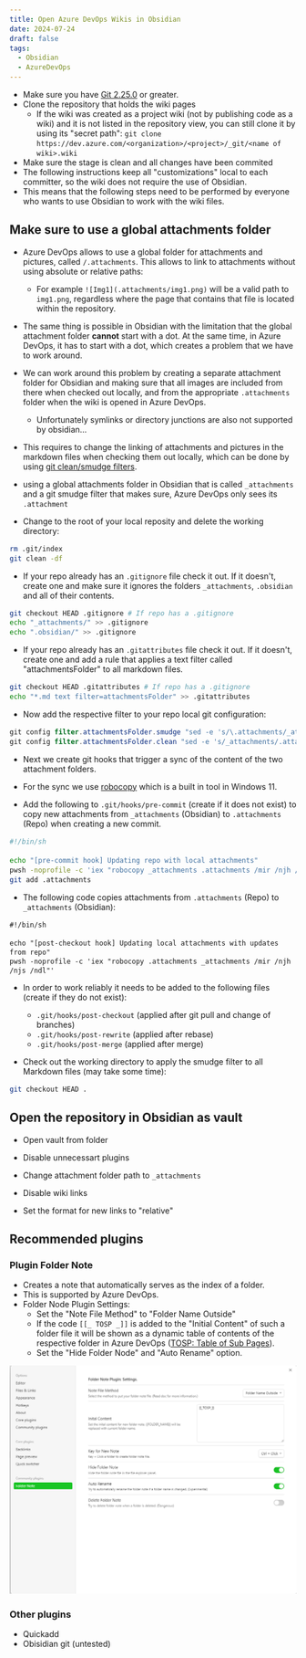 ```yaml
---
title: Open Azure DevOps Wikis in Obsidian
date: 2024-07-24
draft: false
tags:
  - Obsidian
  - AzureDevOps
---
```


- Make sure you have [Git 2.25.0](https://git-scm.com/downloads) or greater.
- Clone the repository that holds the wiki pages
    - If the wiki was created as a project wiki (not by publishing code as a wiki) and it is not listed in the repository view, you can still clone it by using its "secret path": `git clone https://dev.azure.com/<organization>/<project>/_git/<name of wiki>.wiki`
- Make sure the stage is clean and all changes have been commited
-  The following instructions keep all "customizations" local to each committer, so the wiki does not require the use of Obsidian.
- This means that the following steps need to be performed by everyone who wants to use Obsidian to work with the wiki files.

## Make sure to use a global attachments folder

- Azure DevOps allows to use a global folder for attachments and pictures, called `/.attachments`. This allows to link to attachments without using absolute or relative paths:
    - For example `![Img1](.attachments/img1.png)` will be a valid path to `img1.png`, regardless where the page that contains that file is located within the repository.
- The same thing is possible in Obsidian with the limitation that the global attachment folder **cannot** start with a dot. At the same time, in Azure DevOps, it has to start with a dot, which creates a problem that we have to work around.

- We can work around this problem by creating a separate attachment folder for Obsidian and making sure that all images are included from there when checked out locally, and from the appropriate `.attachments` folder when the wiki is opened in Azure DevOps.
    - Unfortunately symlinks or directory junctions are also not supported by obsidian...
- This requires to change the linking of attachments and pictures in the markdown files when checking them out locally, which can be done by using [git clean/smudge filters](https://medium.com/@dimst23/a-hidden-gem-of-git-clean-smudge-filter-6c27bee20081).
- using a global attachments folder in Obsidian that is called `_attachments` and a git smudge filter that makes sure, Azure DevOps only sees its `.attachment`

- Change to the root of your local reposity and delete the working directory:

```bash
rm .git/index
git clean -df
```

- If your repo already has an `.gitignore` file check it out. If it doesn't, create one and make sure it ignores the folders `_attachments`, `.obsidian` and all of their contents.

```bash
git checkout HEAD .gitignore # If repo has a .gitignore
echo "_attachments/" >> .gitignore
echo ".obsidian/" >> .gitignore
```

- If your repo already has an `.gitattributes` file check it out. If it doesn't, create one and add a rule that applies a text filter called "attachmentsFolder" to all markdown files.

```bash
git checkout HEAD .gitattributes # If repo has a .gitignore
echo "*.md text filter=attachmentsFolder" >> .gitattributes
```

- Now add the respective filter to your repo local git configuration:

```powershell
git config filter.attachmentsFolder.smudge "sed -e 's/\.attachments/_attachments/g'"
git config filter.attachmentsFolder.clean "sed -e 's/_attachments/.attachments/g'"
```

- Next we create git hooks that trigger a sync of the content of the two attachment folders.
- For the sync we use [robocopy](https://learn.microsoft.com/de-de/windows-server/administration/windows-commands/robocopy) which is a built in tool in Windows 11.

- Add the following to `.git/hooks/pre-commit` (create if it does not exist) to copy new attachments from `_attachments` (Obsidian) to `.attachments` (Repo) when creating a new commit.

```bash
#!/bin/sh

echo "[pre-commit hook] Updating repo with local attachments"
pwsh -noprofile -c 'iex "robocopy _attachments .attachments /mir /njh /njs /ndl"'
git add .attachments
```

- The following code copies attachments from `.attachments` (Repo) to `_attachments` (Obsidian):

```shell
#!/bin/sh

echo "[post-checkout hook] Updating local attachments with updates from repo"
pwsh -noprofile -c 'iex "robocopy .attachments _attachments /mir /njh /njs /ndl"'
```

- In order to work reliably it needs to be added to the following files (create if they do not exist):
    - `.git/hooks/post-checkout` (applied after git pull and change of branches)
    - `.git/hooks/post-rewrite` (applied after rebase)
    - `.git/hooks/post-merge` (applied after merge)

- Check out the working directory to apply the smudge filter to all Markdown files (may take some time):

```bash
git checkout HEAD .
```

## Open the repository in Obsidian as vault

- Open vault from folder
- Disable unnecessart plugins

- Change attachment folder path to  `_attachments` 
- Disable wiki links
- Set the format for new links to "relative"

## Recommended plugins

### Plugin Folder Note

- Creates a note that automatically serves as the index of a folder. 
- This is supported by Azure DevOps.
- Folder Node Plugin Settings:
    - Set the "Note File Method" to "Folder Name Outside"
    - If the code `[[_ TOSP _]]` is added to the "Initial Content" of such a folder file it will be shown as a dynamic table of contents of the respective folder in Azure DevOps ([TOSP: Table of Sub Pages](https://learn.microsoft.com/en-us/azure/devops/project/wiki/markdown-guidance?view=azure-devops#add-a-subpages-table)).
    - Set the "Hide Folder Node" and "Auto Rename" option.

![Screenshot Folder Note.png](/static/ScreenshotFolderNote.png)


### Other plugins

- Quickadd
- Obisidian git (untested)